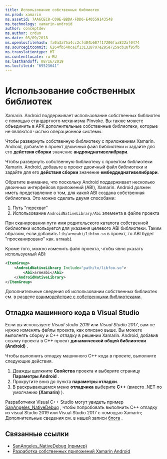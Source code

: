 ```yaml
---
title: Использование собственных библиотек
ms.prod: xamarin
ms.assetid: 7AA6CEC8-C09E-BBDA-FDD6-E40559143548
ms.technology: xamarin-android
author: conceptdev
ms.author: crdun
ms.date: 03/09/2018
ms.openlocfilehash: fa0a3a75a4cc2cfd04b607f17206faa822af0474
ms.sourcegitcommit: 6264fb540ca1f131328707e295e7259cb10f95fb
ms.translationtype: MT
ms.contentlocale: ru-RU
ms.lasthandoff: 08/16/2019
ms.locfileid: "69523641"
---
```

# <a name="using-native-libraries"></a>Использование собственных библиотек

Xamarin. Android поддерживает использование собственных библиотек с помощью стандартного механизма PInvoke. Вы также можете объединить в APK дополнительные собственные библиотеки, которые не являются частью операционной системы.

Чтобы развернуть собственную библиотеку с приложением Xamarin. Android, добавьте в проект двоичный файл библиотеки и задайте для его **действия сборки** значение **андроиднативелибрари**.

Чтобы развернуть собственную библиотеку с проектом библиотеки Xamarin. Android, добавьте в проект двоичный файл библиотеки и задайте для его **действия сборки** значение **ембеддеднативелибрари**.

Обратите внимание, что поскольку Android поддерживает несколько двоичных интерфейсов приложений (ABI), Xamarin. Android должен иметь представление о том, для какой ABI создана собственная библиотека.
Это можно сделать двумя способами:

1. Путь "перехват"
1. Использование `AndroidNativeLibrary/Abi` элемента в файле проекта


При сканировании пути имя родительского каталога собственной библиотеки используется для указания целевого ABI библиотеки. Таким образом, если добавить `lib/armeabi/libfoo.so` в проект, то ABI будет "просканировано" как. `armeabi`

Кроме того, можно изменить файл проекта, чтобы явно указать используемый ABI:

```xml
<ItemGroup>
    <AndroidNativeLibrary Include="path/to/libfoo.so">
        <Abi>armeabi</Abi>
    </AndroidNativeLibrary>
</ItemGroup>
```

Дополнительные сведения об использовании собственных библиотек см. в разделе [взаимодействие с собственными библиотеками](https://www.mono-project.com/docs/advanced/pinvoke/).

## <a name="debugging-native-code-with-visual-studio"></a>Отладка машинного кода в Visual Studio

Если вы используете *Visual studio 2019* или *Visual Studio 2017*, вам не нужно изменять файлы проекта, как описано выше.
Вы можете выполнять сборку и C++ отладку в решении Xamarin. Android, добавив ссылку проекта в C++ проект **динамической общей библиотеки (Android)** .

Чтобы выполнить отладку машинного C++ кода в проекте, выполните следующие действия.

1. Дважды щелкните **Свойства** проекта и выберите страницу **Параметры Android** .
2. Прокрутите вниз до пункта **параметры отладки**.
3. В раскрывающемся меню **отладчика** выберите **C++** (вместо .NET по умолчанию **(Xamarin)** ).

Разработчики Visual C++ Studio могут увидеть пример [SanAngeles_NativeDebug](https://docs.microsoft.com/samples/xamarin/monodroid-samples/sanangeles-ndk) , чтобы попробовать выполнить C++ отладку из visual Studio 2019 или Visual Studio 2017 с помощью Xamarin; Дополнительные сведения см. в нашей записи [блога](https://blog.xamarin.com/build-and-debug-c-libraries-in-xamarin-android-apps-with-visual-studio-2015/) .



## <a name="related-links"></a>Связанные ссылки

- [SanAngeles_NativeDebug (пример)](https://docs.microsoft.com/samples/xamarin/monodroid-samples/sanangeles-ndk)
- [Разработка собственных приложений Xamarin Android](https://blogs.msdn.microsoft.com/vcblog/2015/02/23/developing-xamarin-android-native-applications/)
